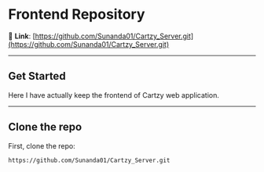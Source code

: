 # Frontend Repository

🔗 **Link**: [https://github.com/Sunanda01/Cartzy_Server.git](https://github.com/Sunanda01/Cartzy_Server.git)

---

## Get Started

Here I have actually keep the frontend of Cartzy web application.

---

## Clone the repo

First, clone the repo:

```bash
https://github.com/Sunanda01/Cartzy_Server.git
